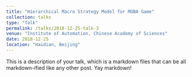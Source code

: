 ```yaml
---
title: "Hierarchical Macro Strategy Model for MOBA Game"
collection: talks
type: "Talk"
permalink: /talks/2018-12-25-talk-3
venue: "Institute of Automation, Chinese Academy of Sciences"
date: 2018-12-25
location: "Haidian, Beijing"
---
```


This is a description of your talk, which is a markdown files that can be all markdown-ified like any other post. Yay markdown!
